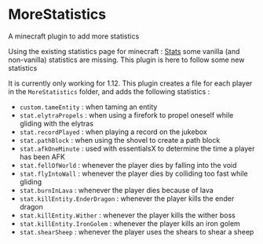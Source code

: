 # MoreStatistics
A minecraft plugin to add more statistics

Using the existing statistics page for minecraft : [Stats](https://falcraft.eu/stats/) some vanilla (and non-vanilla) statistics are missing.
This plugin is here to follow some new statistics

It is currently only working for 1.12.
This plugin creates a file for each player in the `MoreStatistics` folder, and adds the following statistics :
- `custom.tameEntity` : when taming an entity
- `stat.elytraPropels` : when using a firefork to propel oneself while gliding with the elytras
- `stat.recordPlayed` : when playing a record on the jukebox
- `stat.pathBlock` : when using the shovel to create a path block
- `stat.afkOneMinute` : used with essentialsX to determine the time a player has been AFK
- `stat.fellOfWorld` : whenever the player dies by falling into the void
- `stat.flyIntoWall` : whenever the player dies by colliding too fast while gliding
- `stat.burnInLava` : whenever the player dies because of lava
- `stat.killEntity.EnderDragon` : whenever the player kills the ender dragon
- `stat.killEntity.Wither` : whenever the player kills the wither boss
- `stat.killEntity.IronGolem` : whenever the player kills an iron golem
- `stat.shearSheep` : whenever the player uses the shears to shear a sheep